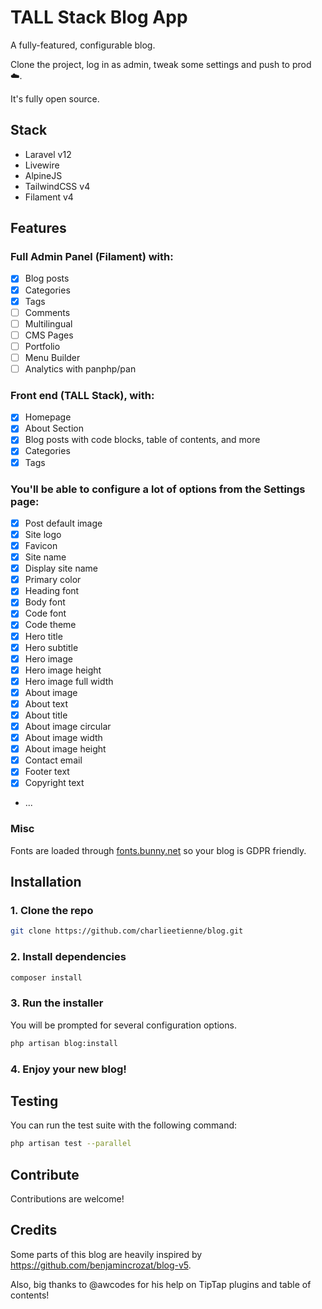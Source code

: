 # TALL Stack Blog App

A fully-featured, configurable blog.

Clone the project, log in as admin, tweak some settings and push to prod ☁️.

It's fully open source. 

## Stack

- Laravel v12
- Livewire
- AlpineJS
- TailwindCSS v4
- Filament v4

## Features

### Full Admin Panel (Filament) with:
  - [x] Blog posts
  - [x] Categories
  - [x] Tags
  - [ ] Comments
  - [ ] Multilingual
  - [ ] CMS Pages
  - [ ] Portfolio
  - [ ] Menu Builder
  - [ ] Analytics with panphp/pan

### Front end (TALL Stack), with:
  - [x] Homepage
  - [x] About Section
  - [x] Blog posts with code blocks, table of contents, and more
  - [x] Categories
  - [x] Tags

### You'll be able to configure a lot of options from the Settings page:
  - [x] Post default image
  - [x] Site logo
  - [x] Favicon
  - [x] Site name
  - [x] Display site name
  - [x] Primary color
  - [x] Heading font
  - [x] Body font
  - [x] Code font
  - [x] Code theme
  - [x] Hero title
  - [x] Hero subtitle
  - [x] Hero image
  - [x] Hero image height
  - [x] Hero image full width
  - [x] About image
  - [x] About text
  - [x] About title
  - [x] About image circular
  - [x] About image width
  - [x] About image height
  - [x] Contact email
  - [x] Footer text
  - [x] Copyright text
  - ...

### Misc

Fonts are loaded through [fonts.bunny.net](https://fonts.bunny.net/) so your blog is GDPR friendly.

## Installation

### 1. Clone the repo

```bash
git clone https://github.com/charlieetienne/blog.git
```

### 2. Install dependencies

```bash
composer install
```

### 3. Run the installer

You will be prompted for several configuration options.

```bash
php artisan blog:install
```

### 4. Enjoy your new blog!

## Testing

You can run the test suite with the following command:

```bash
php artisan test --parallel
```

## Contribute

Contributions are welcome!

## Credits

Some parts of this blog are heavily inspired by https://github.com/benjamincrozat/blog-v5.

Also, big thanks to @awcodes for his help on TipTap plugins and table of contents!

